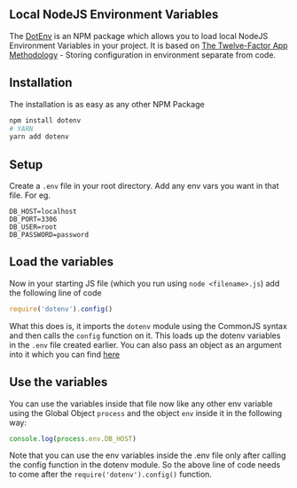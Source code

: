 ## Local NodeJS Environment Variables

The [DotEnv](https://www.npmjs.com/package/dotenv) is an NPM package which allows you to load local NodeJS Environment Variables in your project. It is based on [The Twelve-Factor App Methodology](https://12factor.net/config) - Storing configuration in environment separate from code.

## Installation
The installation is as easy as any other NPM Package
```sh
npm install dotenv
# YARN
yarn add dotenv
```

## Setup
Create a `.env` file in your root directory. Add any env vars you want in that file.
For eg.
```
DB_HOST=localhost
DB_PORT=3306
DB_USER=root
DB_PASSWORD=password
```

## Load the variables
Now in your starting JS file (which you run using `node <filename>.js`) add the following line of code
```js
require('dotenv').config()
```
What this does is, it imports the `dotenv` module using the CommonJS syntax and then calls the `config` function on it. This loads up the dotenv variables in the `.env` file created earlier. You can also pass an object as an argument into it which you can find [here](https://www.npmjs.com/package/dotenv#options)

## Use the variables
You can use the variables inside that file now like any other env variable using the Global Object `process` and the object `env` inside it in the following way:
```js
console.log(process.env.DB_HOST)
```

Note that you can use the env variables inside the .env file only after calling the config function in the dotenv module. So the above line of code needs to come after the `require('dotenv').config()` function.